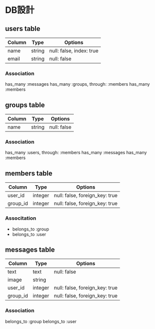 # DB設計

## users table
|Column|Type|Options|
|------|----|-------|
|name|string|null: false, index: true|
|email|string|null: false|

### Association
has_many :messages
has_many :groups, through: :members
has_many :members

## groups table
|Column|Type|Options|
|------|----|-------|
|name|string|null: false|

### Association
has_many :users, through: :members
has_many :messages
has_many :members

## members table

|Column|Type|Options|
|------|----|-------|
|user_id|integer|null: false, foreign_key: true|
|group_id|integer|null: false, foreign_key: true|

### Associtation
- belongs_to :group
- belongs_to :user

## messages table
|Column|Type|Options|
|------|----|-------|
|text|text|null: false|
|image|string||
|user_id|integer|null: false, foreign_key: true|
|group_id|integer|null: false, foreign_key: true|

### Association
belongs_to :group
belongs_to :user
